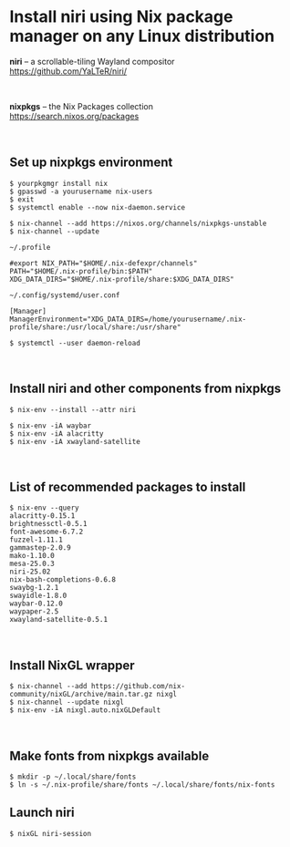 # Install niri using Nix package manager on any Linux distribution

**niri** – a scrollable-tiling Wayland compositor<br>
https://github.com/YaLTeR/niri/

<br>

**nixpkgs** – the Nix Packages collection<br>
https://search.nixos.org/packages

<br>

## Set up nixpkgs environment

```
$ yourpkgmgr install nix
$ gpasswd -a yourusername nix-users
$ exit
$ systemctl enable --now nix-daemon.service
```

```
$ nix-channel --add https://nixos.org/channels/nixpkgs-unstable
$ nix-channel --update
```

`~/.profile`
```
#export NIX_PATH="$HOME/.nix-defexpr/channels"
PATH="$HOME/.nix-profile/bin:$PATH"
XDG_DATA_DIRS="$HOME/.nix-profile/share:$XDG_DATA_DIRS"
```

`~/.config/systemd/user.conf`
```
[Manager]
ManagerEnvironment="XDG_DATA_DIRS=/home/yourusername/.nix-profile/share:/usr/local/share:/usr/share"
```
```
$ systemctl --user daemon-reload
```

<br>

## Install niri and other components from nixpkgs

```
$ nix-env --install --attr niri
```
```
$ nix-env -iA waybar
$ nix-env -iA alacritty
$ nix-env -iA xwayland-satellite
```

<br>

## List of recommended packages to install

```
$ nix-env --query
alacritty-0.15.1
brightnessctl-0.5.1
font-awesome-6.7.2
fuzzel-1.11.1
gammastep-2.0.9
mako-1.10.0
mesa-25.0.3
niri-25.02
nix-bash-completions-0.6.8
swaybg-1.2.1
swayidle-1.8.0
waybar-0.12.0
waypaper-2.5
xwayland-satellite-0.5.1
```

<br>

## Install NixGL wrapper

```
$ nix-channel --add https://github.com/nix-community/nixGL/archive/main.tar.gz nixgl
$ nix-channel --update nixgl
$ nix-env -iA nixgl.auto.nixGLDefault
```

<br>

## Make fonts from nixpkgs available

```
$ mkdir -p ~/.local/share/fonts
$ ln -s ~/.nix-profile/share/fonts ~/.local/share/fonts/nix-fonts
```

## Launch niri

```
$ nixGL niri-session
```
